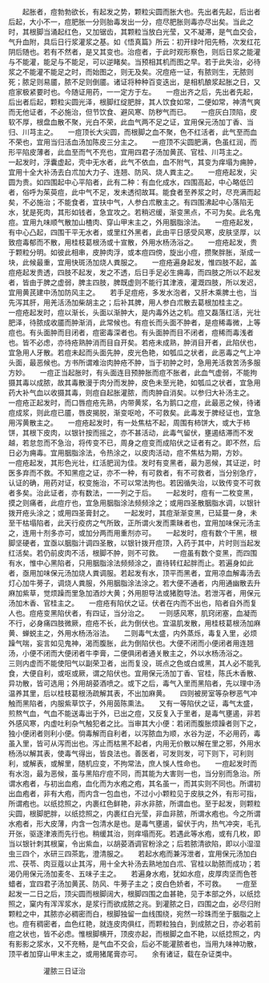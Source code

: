 <!-- { "loadSidebar": true } -->
　　起胀者，痘勃勃欲长，有起发之势，颗粒尖圆而胀大也。先出者先起，后出者后起，大小不一，痘肥胀一分则胎毒发出一分，痘尽肥胀则毒亦尽出矣。当此之时，其根脚当涌起红色，又加锯齿，其颗粒当放白光莹，又不凝滞，是气血交会，气升血附，具后日行浆灌浆之基。如《悟真篇》所云：初开绿叶阳先畅，次发红花阴后随也。若有不然者，是又其变也。治痘者，于此时观形察色，则后日浆之能灌与不能灌，能足与不能足，可以逆睹矣。当预相其机而图之早。若于此失治，必待浆之不能灌不能足之时，而始图之，则无及矣。况痘疮一证，有脓则生，无脓则死；脓足则易靥，脓不足则倒靥。诸证将种种百变迭出，是相机酿浆起胀之日，又痘家极紧要时也。今随证用药，一一定方于左。　　一痘出齐之后，先出者先起，后出者后起，颗粒尖圆光泽，根脚红绽肥胖，其人饮食如常，二便如常，神清气爽而无他证者，不必施治，但节饮食、避风寒、防秽气而已。　　一痘灰白顶陷，皮软不厚，根盘血散不聚，光白不荣，此血气两不足之证，宜用保元汤加丁香、当归、川芎主之。　　一痘顶长大尖圆，而根脚之血不聚，色不红活者，此气至而血不荣也，宜用当归活血汤加陈皮三分主之。　　一痘顶不尖圆肥满，色虽红润，而形平陷皮薄者，此血至而气不充也，宜用四君子汤加黄芪、官桂、川芎主之。　　一起发时，浮囊虚起，壳中无水者，此气不依血，血不附气，其变为痒塌为痈肿，宜用十全大补汤去白朮加大力子、连翘、防风、烧人粪主之。　　一痘疮起发，尖圆为贵。如四围起中心平陷者，此有二种：有血化成水，四围高起，中心略低凹者，俗呼为茱萸痘，此中气不足，发未透彻故耳。能食者至养浆之时，尽充满而起矣，不必施治；不能食者，宜扶中气，人参白朮散主之。有四围沸起中心落陷无水，犹是死肉，其形如钱者，急宜攻之。若稍迟缓，渐变黑点，不可为矣。此名鬼痘。宜用九味顺气散加山楂肉、穿山甲末主之，外用胭脂涂法。　　一痘疮起发，有中心凸起，四围干平无水者，或里红外黑者，此由平日感受风寒，皮肤坚厚，以致痘毒郁而不散，用桂枝葛根汤或十宣散，外用水杨汤浴之。　　一痘疮起发，贵于颗粒分明。如彼此相串，皮肿肉浮，或本痘四傍，旋出小痘，攒聚胖胀，渐成一块，此候最重，宜用快斑汤加烧人粪服之。　　一痘疮遍身起发，惟四肢不起，盖痘疮起发贵透，四肢不起发，发之不透，后日手足必生痈毒，而四肢之所以不起发者，皆由于脾之虚弱，脾主四肢，脾既虚则不能行其津液，灌溉四肢，所以发迟，宜用黄芪建中汤加防风主之。　　若手足痘疮，多发水泡者，又肝木乘脾土也，当先泻其肝，用羌活汤加柴胡主之；后补其脾，用人参白朮散去葛根加桂主之。　　一痘疮起发时，痘以渐长，头面以渐肿大，是内毒外达之机。痘又磊落红活，光壮肥泽，待脓成收靥而肿渐消，此常候也。有痘长而头面不肿者，是痘稀毒微，上等痘也。有头面肿而目闭者，痘密毒深者也。有头面肿而目不闭者，痘稀而毒浅者也。皆不必虑，亦待疮熟肿消而目自开矣。若疮未成熟，肿消目开者，此陷伏也，宜急用人牙散。若痘未起而头面先肿，皮光色艳，如瓠瓜之状者，此恶毒之气上冲头面，最恶候也。方书所谓难治肉肿疮不肿，当于初肿之时，急用羌活救苦汤多服方妙。　　一痘正当起胀时，有头面连目预肿胀而痘不胀者，此血气虚弱，不能拘摄其毒以成脓，故其毒散漫于肉分而发肿，皮色未至光艳，如瓠瓜之状者，宜急用药大补气血以收摄其毒，则痘自起胀灌脓，而肉肿自消矣。以参归大补汤主之。　　一痘疮正起发时，而口唇痘疮先熟，内带黄浆，名为鹅口之痘，此最恶之候，待诸痘成浆，则此痘已靥，唇皮揭脱，渐变呕呛，不可救矣。此毒发于脾经证也，宜急用泻黄散主之。　　一痘疮起发时，有一处焦枯不起，周围有柿饼大，或大于柿饼，其根下皮肉，以银针按而摇之，亦不甚活动，此毒气留伏，壅遏结滞而不发越，若怠忽而不急治，将传变不已，周身之痘变而成陷伏之证者有之。即不然，后日必为痈毒。宜用胭脂涂法，令热涂之，以皮肉活动，痘不焦枯为期，方妙。　　一痘疮起发，其形色光壮，红活肥润为佳。发时有变黑者，最为恶候，其证逆，时医多弃而不救。不知黑痘之证，亦不一种，有可救者，有不可救者，当分别急疗，认证的确，用药对证，权变施治，不可以常法拘也。若因循失治，以致传变不可救者多矣。治此证者，亦有数法，一一列之于后。　　一起发时，痘有一二枚变黑，摸之则痛者，此痘疔也，宜急用胭脂涂法频频涂之；或用四圣散胭脂水调，以银针拨开疮头涂之；或用四圣膏封之。　　一起发时，其痘渐渐变黑，已延蔓一身，未至干枯塌陷者，此天行疫疠之气所致，正所谓火发而熏昧者也，宜用加味保元汤主之，连用十剂多亦可，或加分两而用重剂亦可。　　一起发时，痘有数个干黑，根脚坚硬者，宜亟以胭脂汁调四圣散，以银针拨开痘顶，入药于其中，片时则当起发红活矣。若仍前皮肉不活，根脚不肿，则不可救。　　一痘虽有数个变黑，而四围有水，惟中心黑陷者，只用胭脂涂法频频涂之，直待转红起胖而止。若遍身如此者，亟用加味保元汤加烧人粪调服。若起发有水，顶平而黑者，宜用凉血解毒汤去灯心加牛蒡子，调烧人粪服，外用胭脂涂法涂之。若大便不通者，内用通幽散去升麻加紫草，觉烦躁而里急加酒炒大黄；外用胆导法或猪胞导法。若泄泻者，用保元汤加木香、官桂主之。　　一痘疮有陷伏之证。伏者在内而不出也，陷者自外而复人也。痘疮变黑陷伏者，有四证，当分治之。　　一则感风寒，肌窍闭塞，血凝而不行，必身痛四肢微厥，痘疮不长，此为倒伏也。宜温肌发散，用桂枝葛根汤加麻黄、蝉蜕主之，外用水杨汤浴法。　　二则毒气太盛，内外蒸烁，毒复入里，必烦躁气喘，妄言如见鬼神，渴而腹胀，此为倒陷伏也。大便不闭而小便闭者用连翘汤，小便不闭而大便闭者牛李膏，二便俱闭者通关散主之，外以水杨汤浴之。　　三则内虚而不能使阳气以副荣卫者，出而复没，斑点之色或白或黑，其人必不能乳食，大便自利，或呕或厥，谓之陷伏也。宜用保元汤加丁香、官桂，陈氏木香散、异功散，皆可选用；外用胡荽酒喷之。或下之后，毒气入里而黑陷者，先以理中汤温养其里，后以桂枝葛根汤疏解其表，不出加麻黄。　　四则被房室等杂秽恶气冲触而黑陷者，内服紫草饮子，外用茵陈熏法。　　又有一等陷伏之证，毒气太盛，煎熬气血，气血不能送毒出于外，已出之痘，又反复入于里者，是毒气壅遏，非若外感风寒，内虚吐利杂气触犯者之比。当审其大小便：若闭而腹胀烦躁者则下之，独小便闭者则利小便。倘毒解而自利者，以泻脓血为顺，水谷为逆，不必用药，毒虽入里，皆可从泻而出也。泻止而枯黑不起者，内用无价散以解在里之邪，外用水杨汤以解其表，使毒气得出，皆良法也。善医者，可发则发，可下则下，可利则利，或解表，或解里，随机应变，不拘常法，庶人悞人性命也。　　一痘起发时而有水泡，最为恶候，虽与黑陷疔痘不同，而其能为大害则一也，当分别而急治。所谓水疱者，与初出血疱，血化而为水疱之疱，其名虽一，而其实则不同也。所谓初出血疱者，非有大疱，而内含一包血也，不过小小颗粒见于皮肤之外，有形可指，所谓疱也。以纸捻照之，内裹红色鲜艳，非水非脓，所谓血也。至于起发，则颗粒尖圆，根脚肥胖，以纸捻照之，内裹红白光莹，非血非脓，所谓水疱也。今之所谓水疱者，形大皮薄，内含一包清水是也。是毒气壅遏，留伏于内，热气冲突，毛孔开张，驱逐津液而先行也。稍缓其治，则痒塌而死。若遇此等水疱，或有几枚，即当以银针刺其根窠，令出紫血，以胡荽酒调官粉涂之；后若脓清欲陷，即以小湿湿虫三四个，水研三四茶匙，澄清服之。　　若起水疱而兼泻泄者，宜用保元汤加白朮、茯苓、肉豆蔻以止其泻，用十全大补汤去熟地加白朮、官桂以助脓而成功；若渴仍用保元汤加麦冬、五味子主之。　　若遍身水疱，犹如水痘，皮厚肉坚而色苍蜡者，宜四君子汤加黄芪、防风、牛蒡子主之；皮白色娇者，不可救。　　一痘至起发一二日之后，顶尖圆而根脚阔大，根脚四围之血甚艳，见于本部之外，以纸捻照之，窠内有浑浑浆水，是浆行而欲成脓之兆。到灌脓之日，四围之血，必尽归附颗粒之中，其脓亦必稠密而白，根脚独留一血线围绕，宛然一珍珠而坐于胭脂之上也。痘有稠密者，血色红艳，就连皮肉俱红，而颗粒独白，到成脓之日，亦必若前痘之状也，皆不必虑。惟根脚横开，顶皮亦起，而根脚之血不艳，以纸捻照之，内有影影之浆水，又不充畅，是气血不交会，后必不能灌脓者也，当用九味神功散，顶平者加穿山甲末主之，或用猪尾膏亦可。　　余有诸证，载在杂证类中。

　　　　　灌脓三日证治

